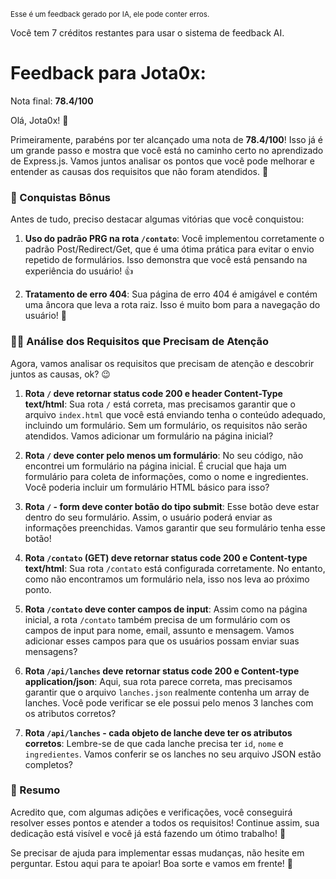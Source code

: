 <sup>Esse é um feedback gerado por IA, ele pode conter erros.</sup>

Você tem 7 créditos restantes para usar o sistema de feedback AI.

# Feedback para Jota0x:

Nota final: **78.4/100**

Olá, Jota0x! 🚀

Primeiramente, parabéns por ter alcançado uma nota de **78.4/100**! Isso já é um grande passo e mostra que você está no caminho certo no aprendizado de Express.js. Vamos juntos analisar os pontos que você pode melhorar e entender as causas dos requisitos que não foram atendidos. 💪

### 🎉 Conquistas Bônus

Antes de tudo, preciso destacar algumas vitórias que você conquistou:

1. **Uso do padrão PRG na rota `/contato`**: Você implementou corretamente o padrão Post/Redirect/Get, que é uma ótima prática para evitar o envio repetido de formulários. Isso demonstra que você está pensando na experiência do usuário! 👍
   
2. **Tratamento de erro 404**: Sua página de erro 404 é amigável e contém uma âncora que leva a rota raiz. Isso é muito bom para a navegação do usuário! 👏

### 🕵️‍♂️ Análise dos Requisitos que Precisam de Atenção

Agora, vamos analisar os requisitos que precisam de atenção e descobrir juntos as causas, ok? 😉

1. **Rota `/` deve retornar status code 200 e header Content-Type text/html**: Sua rota `/` está correta, mas precisamos garantir que o arquivo `index.html` que você está enviando tenha o conteúdo adequado, incluindo um formulário. Sem um formulário, os requisitos não serão atendidos. Vamos adicionar um formulário na página inicial? 

2. **Rota `/` deve conter pelo menos um formulário**: No seu código, não encontrei um formulário na página inicial. É crucial que haja um formulário para coleta de informações, como o nome e ingredientes. Você poderia incluir um formulário HTML básico para isso? 

3. **Rota `/` - form deve conter botão do tipo submit**: Esse botão deve estar dentro do seu formulário. Assim, o usuário poderá enviar as informações preenchidas. Vamos garantir que seu formulário tenha esse botão!

4. **Rota `/contato` (GET) deve retornar status code 200 e Content-type text/html**: Sua rota `/contato` está configurada corretamente. No entanto, como não encontramos um formulário nela, isso nos leva ao próximo ponto.

5. **Rota `/contato` deve conter campos de input**: Assim como na página inicial, a rota `/contato` também precisa de um formulário com os campos de input para nome, email, assunto e mensagem. Vamos adicionar esses campos para que os usuários possam enviar suas mensagens?

6. **Rota `/api/lanches` deve retornar status code 200 e Content-type application/json**: Aqui, sua rota parece correta, mas precisamos garantir que o arquivo `lanches.json` realmente contenha um array de lanches. Você pode verificar se ele possui pelo menos 3 lanches com os atributos corretos?

7. **Rota `/api/lanches` - cada objeto de lanche deve ter os atributos corretos**: Lembre-se de que cada lanche precisa ter `id`, `nome` e `ingredientes`. Vamos conferir se os lanches no seu arquivo JSON estão completos?

### 📝 Resumo

Acredito que, com algumas adições e verificações, você conseguirá resolver esses pontos e atender a todos os requisitos! Continue assim, sua dedicação está visível e você já está fazendo um ótimo trabalho! 🌟

Se precisar de ajuda para implementar essas mudanças, não hesite em perguntar. Estou aqui para te apoiar! Boa sorte e vamos em frente! 🚀